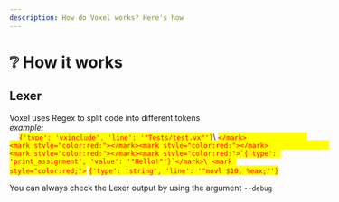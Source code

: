```yaml
---
description: How do Voxel works? Here's how
---
```


# ❔ How it works

## Lexer

Voxel uses Regex to split code into different tokens \
_example:_ \
&#x20;              __               <mark style="color:red;">`{'type': 'vxinclude', 'line': '"Tests/test.vx"'}`</mark>\ <mark style="color:red;">``</mark>               <mark style="color:red;"></mark><mark style="color:red;"></mark>               <mark style="color:red;"></mark><mark style="color:red;">`{'type': 'print_assignment', 'value': '"Hello!"'}`</mark>\ <mark style="color:red;">``</mark>               <mark style="color:red;"></mark><mark style="color:red;"></mark>               <mark style="color:red;"></mark><mark style="color:red;">`{'type': 'string', 'line': '"movl $10, %eax;"'}`</mark>

You can always check the Lexer output by using the argument `--debug`
